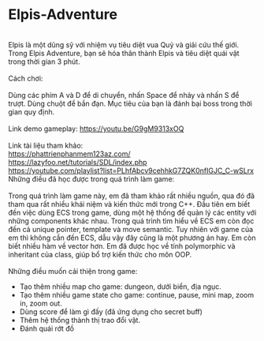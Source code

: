 # Elpis-Adventure
<br/>Elpis là một dũng sỹ với nhiệm vụ tiêu diệt vua Quỷ và giải cứu thế giới. 
Trong Elpis Adventure, bạn sẽ hóa thân thành Elpis và tiêu diệt quái vật trong  thời gian 3 phút. <br/>
<br/>Cách chơi: <br/>
<br/>Dùng các phím A và D để di chuyển, nhấn Space để nhảy và nhấn S để trượt. Dùng chuột để bắn đạn. Mục tiêu của bạn là đánh
bại boss trong thời gian quy định. <br/>
<br/>Link demo gameplay: https://youtu.be/G9gM9313xOQ<br/>
<br/>Link tài liệu tham khảo:<br/>
https://phattrienphanmem123az.com/
<br/>https://lazyfoo.net/tutorials/SDL/index.php<br/>
https://youtube.com/playlist?list=PLhfAbcv9cehhkG7ZQK0nfIGJC_C-wSLrx
<br/> Những điều đã học được trong quá trình làm game: <br/>
<br/> Trong quá trình làm game này, em đã tham khảo rất nhiều nguồn, qua đó đã tham qua rất nhiều khái niệm và kiến thức mới trong C++. 
Đầu tiên em biết đến việc dùng ECS trong game, dùng một hệ thống để quản lý các entity với những components khác nhau. Trong quá trình tìm hiểu về ECS
em còn đọc đến cả unique pointer, template và move semantic. Tuy nhiên với game của em thì không cần đến ECS, dẫu vậy đây cũng là một phương án hay. Em còn 
biết nhiều hàm về vector hơn. Em đã được học về tính polymorphic và inheritant của class, giúp bổ trợ kiến thức cho môn OOP. <br/>
<br/> Những điều muốn cải thiện trong game: <br/>
- Tạo thêm nhiều map cho game: dungeon, dưới biển, địa ngục.
- Tạo thêm nhiều game state cho game: continue, pause, mini map, zoom in, zoom out. 
- Dùng score để làm gì đấy (đã ứng dụng cho secret buff)
- Thêm hệ thống thành thị trao đổi vật.
- Đánh quái rớt đồ
